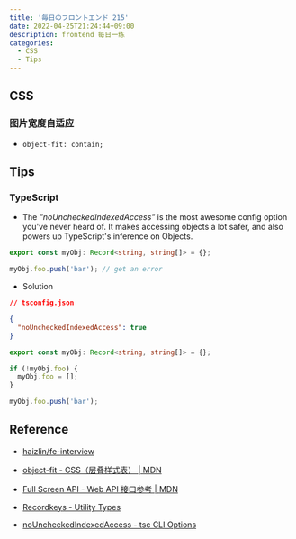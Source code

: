 ```yaml
---
title: '毎日のフロントエンド 215'
date: 2022-04-25T21:24:44+09:00
description: frontend 每日一练
categories:
  - CSS
  - Tips
---
```


## CSS

### 图片宽度自适应

- `object-fit: contain;`

## Tips

### TypeScript

- The _"noUncheckedIndexedAccess"_ is the most awesome config option you've never heard of. It makes accessing objects a lot safer, and also powers up TypeScript's inference on Objects.

```ts
export const myObj: Record<string, string[]> = {};

myObj.foo.push('bar'); // get an error
```

- Solution

```json
// tsconfig.json

{
  "noUncheckedIndexedAccess": true
}
```

```ts
export const myObj: Record<string, string[]> = {};

if (!myObj.foo) {
  myObj.foo = [];
}

myObj.foo.push('bar');
```

## Reference

- [haizlin/fe-interview](https://github.com/haizlin/fe-interview/blob/master/category/history.md)

- [object-fit - CSS（层叠样式表） | MDN](https://developer.mozilla.org/zh-CN/docs/Web/CSS/object-fit)

- [ Full Screen API - Web API 接口参考 | MDN](https://developer.mozilla.org/zh-CN/docs/Web/API/Fullscreen_API)

- [ Recordkeys - Utility Types](https://www.typescriptlang.org/docs/handbook/utility-types.html#recordkeys-type)

- [noUncheckedIndexedAccess - tsc CLI Options](https://www.typescriptlang.org/docs/handbook/compiler-options.html#handbook-content)
